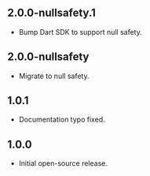 ## 2.0.0-nullsafety.1

* Bump Dart SDK to support null safety.

## 2.0.0-nullsafety

* Migrate to null safety.

## 1.0.1

- Documentation typo fixed.

## 1.0.0

- Initial open-source release.
